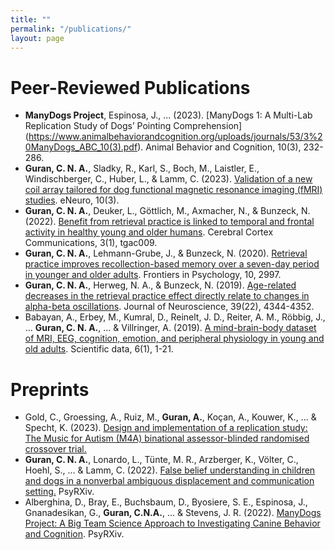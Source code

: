 ```yaml
---
title: ""
permalink: "/publications/"
layout: page
---
```


# Peer-Reviewed Publications 

 -  **ManyDogs Project**, Espinosa, J., ... (2023). [ManyDogs 1: A Multi-Lab Replication Study of Dogs’ Pointing
Comprehension]
(https://www.animalbehaviorandcognition.org/uploads/journals/53/3%20ManyDogs_ABC_10(3).pdf). Animal Behavior and Cognition, 10(3), 232-286.
 - **Guran, C. N. A.**, Sladky, R., Karl, S., Boch, M., Laistler, E., Windischberger, C., Huber, L., & Lamm, C. (2023). [Validation of a new coil array tailored for dog functional magnetic resonance imaging (fMRI) studies](https://www.eneuro.org/content/10/3/ENEURO.0083-22.2022). eNeuro, 10(3).
 - **Guran, C. N. A.**, Deuker, L., Göttlich, M., Axmacher, N., & Bunzeck, N. (2022). [Benefit from retrieval practice is linked to temporal and frontal activity in healthy young and older humans](https://academic.oup.com/cercorcomms/article/3/1/tgac009/6529998). Cerebral Cortex Communications, 3(1), tgac009.
 - **Guran, C. N. A.**, Lehmann-Grube, J., & Bunzeck, N. (2020). [Retrieval practice improves recollection-based memory over a seven-day period in younger and older adults](https://www.frontiersin.org/articles/10.3389/fpsyg.2019.02997/full). Frontiers in Psychology, 10, 2997.
 - **Guran, C. N. A.**, Herweg, N. A., & Bunzeck, N. (2019). [Age-related decreases in the retrieval practice effect directly relate to changes in alpha-beta oscillations](https://www.jneurosci.org/content/39/22/4344). Journal of Neuroscience, 39(22), 4344-4352.
 - Babayan, A., Erbey, M., Kumral, D., Reinelt, J. D., Reiter, A. M., Röbbig, J., ... **Guran, C. N. A.**, ... & Villringer, A. (2019). [A mind-brain-body dataset of MRI, EEG, cognition, emotion, and peripheral physiology in young and old adults](https://www.nature.com/articles/sdata2018308). Scientific data, 6(1), 1-21.

# Preprints

- Gold, C., Groessing, A., Ruiz, M., **Guran, A.**, Koçan, A., Kouwer, K., ... & Specht, K. (2023). [Design and implementation of a replication study: The Music for Autism (M4A) binational assessor-blinded randomised crossover trial.](https://www.researchsquare.com/article/rs-2478719/v1)
- **Guran, C. N. A.**, Lonardo, L., Tünte, M. R., Arzberger, K., Völter, C., Hoehl, S., ... & Lamm, C. (2022). [False belief understanding in children and dogs in a nonverbal ambiguous displacement and communication setting.](https://psyarxiv.com/s5ygj/download/?format=pdf) PsyRXiv. 
- Alberghina, D., Bray, E., Buchsbaum, D., Byosiere, S. E., Espinosa, J., Gnanadesikan, G., **Guran, C.N.A.**, ... & Stevens, J. R. (2022). [ManyDogs Project: A Big Team Science Approach to Investigating Canine Behavior and Cognition](https://psyarxiv.com/j82uc/download?format=pdf). PsyRXiv. 

